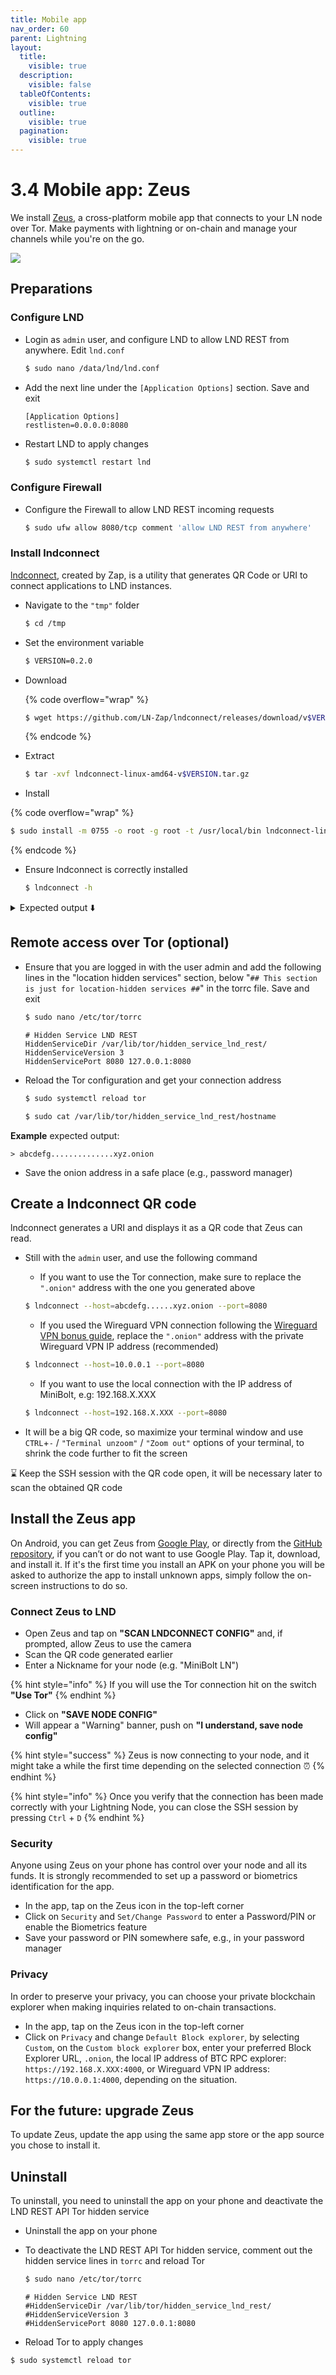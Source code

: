 ```yaml
---
title: Mobile app
nav_order: 60
parent: Lightning
layout:
  title:
    visible: true
  description:
    visible: false
  tableOfContents:
    visible: true
  outline:
    visible: true
  pagination:
    visible: true
---
```


# 3.4 Mobile app: Zeus

We install [Zeus](https://zeusln.app/), a cross-platform mobile app that connects to your LN node over Tor. Make payments with lightning or on-chain and manage your channels while you're on the go.

![](../images/zeus.png)

## Preparations

### **Configure LND**

*   Login as `admin` user, and configure LND to allow LND REST from anywhere. Edit `lnd.conf`

    ```sh
    $ sudo nano /data/lnd/lnd.conf
    ```
*   Add the next line under the `[Application Options]` section. Save and exit

    ```
    [Application Options]
    restlisten=0.0.0.0:8080
    ```
*   Restart LND to apply changes

    ```sh
    $ sudo systemctl restart lnd
    ```

### **Configure Firewall**

*   Configure the Firewall to allow LND REST incoming requests

    ```sh
    $ sudo ufw allow 8080/tcp comment 'allow LND REST from anywhere'
    ```

### **Install lndconnect**

[lndconnect](https://github.com/LN-Zap/lndconnect), created by Zap, is a utility that generates QR Code or URI to connect applications to LND instances.

*   Navigate to the `"tmp"` folder

    ```sh
    $ cd /tmp
    ```
*   Set the environment variable

    ```sh
    $ VERSION=0.2.0
    ```
*   Download

    {% code overflow="wrap" %}
    ```sh
    $ wget https://github.com/LN-Zap/lndconnect/releases/download/v$VERSION/lndconnect-linux-amd64-v$VERSION.tar.gz
    ```
    {% endcode %}
*   Extract

    ```sh
    $ tar -xvf lndconnect-linux-amd64-v$VERSION.tar.gz
    ```
* Install

{% code overflow="wrap" %}
```bash
$ sudo install -m 0755 -o root -g root -t /usr/local/bin lndconnect-linux-amd64-v$VERSION/lndconnect
```
{% endcode %}

*   Ensure lndconnect is correctly installed

    ```sh
    $ lndconnect -h
    ```

<details>

<summary>Expected output ⬇️</summary>

```
Usage:
  lndconnect [OPTIONS]

Application Options:
      --lnddir=               The base directory that contains lnd's data, logs, configuration file, etc. (default: /home/admin/.lnd)
      --configfile=           Path to configuration file (default: /home/admin/.lnd/lnd.conf)
  -b, --datadir=              The directory to find lnd's data within (default: /home/admin/.lnd/data)
      --tlscertpath=          Path to read the TLS certificate from (default: /home/admin/.lnd/tls.cert)
      --adminmacaroonpath=    Path to read the admin macaroon from
      --readonlymacaroonpath= Path to read the read-only macaroon from
      --invoicemacaroonpath=  Path to read the invoice-only macaroon from
[...]
```

</details>

## Remote access over Tor (optional)

*   Ensure that you are logged in with the user admin and add the following lines in the "location hidden services" section, below "`## This section is just for location-hidden services ##`" in the torrc file. Save and exit

    ```sh
    $ sudo nano /etc/tor/torrc
    ```



    ```
    # Hidden Service LND REST
    HiddenServiceDir /var/lib/tor/hidden_service_lnd_rest/
    HiddenServiceVersion 3
    HiddenServicePort 8080 127.0.0.1:8080
    ```
*   Reload the Tor configuration and get your connection address

    ```sh
    $ sudo systemctl reload tor
    ```



    ```sh
    $ sudo cat /var/lib/tor/hidden_service_lnd_rest/hostname
    ```

**Example** expected output:

```
> abcdefg..............xyz.onion
```

* Save the onion address in a safe place (e.g., password manager)

## **Create a lndconnect QR code**

lndconnect generates a URI and displays it as a QR code that Zeus can read.

*   Still with the `admin` user, and use the following command

    * If you want to use the Tor connection, make sure to replace the `".onion"` address with the one you generated above

    ```sh
    $ lndconnect --host=abcdefg......xyz.onion --port=8080
    ```

    * If you used the Wireguard VPN connection following the [Wireguard VPN bonus guide](../bonus/system/wireguard-vpn.md), replace the `".onion"` address with the private Wireguard VPN IP address (recommended)

    ```sh
    $ lndconnect --host=10.0.0.1 --port=8080
    ```

    * If you want to use the local connection with the IP address of MiniBolt, e.g: 192.168.X.XXX

    ```sh
    $ lndconnect --host=192.168.X.XXX --port=8080
    ```
* It will be a big QR code, so maximize your terminal window and use `CTRL`+`-` / `"Terminal unzoom"` / `"Zoom out"` options of your terminal, to shrink the code further to fit the screen

⌛ Keep the SSH session with the QR code open, it will be necessary later to scan the obtained QR code

## Install the Zeus app

On Android, you can get Zeus from [Google Play](https://play.google.com/store/apps/details?id=app.zeusln.zeus), or directly from the [GitHub repository](https://github.com/ZeusLN/zeus/releases), if you can’t or do not want to use Google Play. Tap it, download, and install it. If it's the first time you install an APK on your phone you will be asked to authorize the app to install unknown apps, simply follow the on-screen instructions to do so.

### **Connect Zeus to LND**

* Open Zeus and tap on **"SCAN LNDCONNECT CONFIG"** and, if prompted, allow Zeus to use the camera
* Scan the QR code generated earlier
* Enter a Nickname for your node (e.g. "MiniBolt LN")

{% hint style="info" %}
If you will use the Tor connection hit on the switch **"Use Tor"**
{% endhint %}

* Click on **"SAVE NODE CONFIG"**
* Will appear a "Warning" banner, push on **"I understand, save node config"**

{% hint style="success" %}
Zeus is now connecting to your node, and it might take a while the first time depending on the selected connection ⏰
{% endhint %}

{% hint style="info" %}
Once you verify that the connection has been made correctly with your Lightning Node, you can close the SSH session by pressing `Ctrl` + `D`
{% endhint %}

### **Security**

Anyone using Zeus on your phone has control over your node and all its funds. It is strongly recommended to set up a password or biometrics identification for the app.

* In the app, tap on the Zeus icon in the top-left corner
* Click on `Security` and `Set/Change Password` to enter a Password/PIN or enable the Biometrics feature
* Save your password or PIN somewhere safe, e.g., in your password manager

### **Privacy**

In order to preserve your privacy, you can choose your private blockchain explorer when making inquiries related to on-chain transactions.

* In the app, tap on the Zeus icon in the top-left corner
* Click on `Privacy` and change `Default Block explorer`, by selecting `Custom`, on the `Custom block explorer` box, enter your preferred Block Explorer URL, `.onion`, the local IP address of BTC RPC explorer: `https://192.168.X.XXX:4000`, or Wireguard VPN IP address: `https://10.0.0.1:4000`, depending on the situation.

## For the future: upgrade Zeus

To update Zeus, update the app using the same app store or the app source you chose to install it.

## Uninstall

To uninstall, you need to uninstall the app on your phone and deactivate the LND REST API Tor hidden service

* Uninstall the app on your phone
*   To deactivate the LND REST API Tor hidden service, comment out the hidden service lines in `torrc` and reload Tor

    ```sh
    $ sudo nano /etc/tor/torrc
    ```



    ```
    # Hidden Service LND REST
    #HiddenServiceDir /var/lib/tor/hidden_service_lnd_rest/
    #HiddenServiceVersion 3
    #HiddenServicePort 8080 127.0.0.1:8080
    ```
* Reload Tor to apply changes

```bash
$ sudo systemctl reload tor
```
